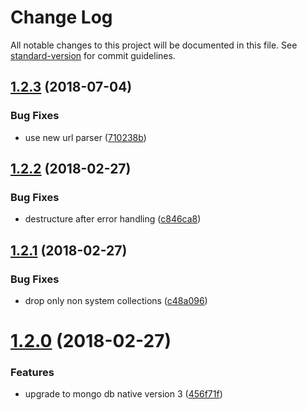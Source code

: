 # Change Log

All notable changes to this project will be documented in this file. See [standard-version](https://github.com/conventional-changelog/standard-version) for commit guidelines.

<a name="1.2.3"></a>
## [1.2.3](https://github.com/saintedlama/drop-mongodb-collections/compare/v1.2.2...v1.2.3) (2018-07-04)


### Bug Fixes

* use new url parser ([710238b](https://github.com/saintedlama/drop-mongodb-collections/commit/710238b))



<a name="1.2.2"></a>
## [1.2.2](https://github.com/saintedlama/drop-mongodb-collections/compare/v1.2.1...v1.2.2) (2018-02-27)


### Bug Fixes

* destructure after error handling ([c846ca8](https://github.com/saintedlama/drop-mongodb-collections/commit/c846ca8))



<a name="1.2.1"></a>
## [1.2.1](https://github.com/saintedlama/drop-mongodb-collections/compare/v1.2.0...v1.2.1) (2018-02-27)


### Bug Fixes

* drop only non system collections ([c48a096](https://github.com/saintedlama/drop-mongodb-collections/commit/c48a096))



<a name="1.2.0"></a>
# [1.2.0](https://github.com/saintedlama/drop-mongodb-collections/compare/v1.1.0...v1.2.0) (2018-02-27)


### Features

* upgrade to mongo db native version 3 ([456f71f](https://github.com/saintedlama/drop-mongodb-collections/commit/456f71f))

